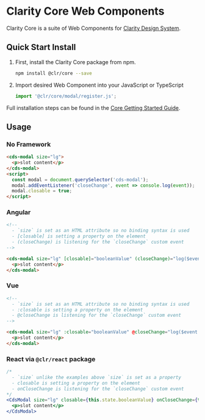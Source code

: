 # Clarity Core Web Components

Clarity Core is a suite of Web Components for [Clarity Design System](https://clarity.design/storybook/core).

## Quick Start Install

1.  First, install the Clarity Core package from npm.

    ```bash
    npm install @clr/core --save
    ```

2.  Import desired Web Component into your JavaScript or TypeScript

    ```typescript
    import '@clr/core/modal/register.js';
    ```

Full installation steps can be found in the [Core Getting Started Guide](https://clarity.design/storybook/core/?path=/story/documentation-getting-started--page).

## Usage

### No Framework

```html
<cds-modal size="lg">
  <p>slot content</p>
</cds-modal>
<script>
  const modal = document.querySelector('cds-modal');
  modal.addEventListener('closeChange', event => console.log(event));
  modal.closable = true;
</script>
```

### Angular

```html
<!--
  - `size` is set as an HTML attribute so no binding syntax is used
  - [closable] is setting a property on the element
  - (closeChange) is listening for the `closeChange` custom event
-->

<cds-modal size="lg" [closable]="booleanValue" (closeChange)="log($event.detail)">
  <p>slot content</p>
</cds-modal>
```

### Vue

```html
<!--
  - `size` is set as an HTML attribute so no binding syntax is used
  - :closable is setting a property on the element
  - @closeChange is listening for the `closeChange` custom event
-->

<cds-modal size="lg" :closable="booleanValue" @closeChange="log($event.detail)">
  <p>slot content</p>
</cds-modal>
```

### React via `@clr/react` package

```jsx
/*
  - `size` unlike the examples above `size` is set as a property
  - closable is setting a property on the element
  - onCloseChange is listening for the `closeChange` custom event
*/
<CdsModal size="lg" closable={this.state.booleanValue} onCloseChange={this.log}>
  <p>slot content</p>
</CdsModal>
```
